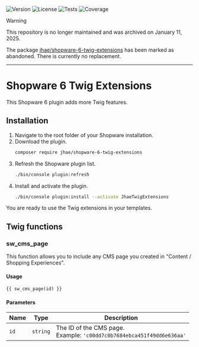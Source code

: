 ![Version](https://img.shields.io/packagist/v/jhae/shopware-6-twig-extensions?label=Version)
![License](https://img.shields.io/packagist/l/jhae/shopware-6-twig-extensions?label=License&color=lightgrey)
![Tests](https://img.shields.io/github/actions/workflow/status/jhae-de/shopware-6-twig-extensions/main.yaml?label=Tests)
![Coverage](https://img.shields.io/codecov/c/github/jhae-de/shopware-6-twig-extensions/main?label=Coverage)

> [!WARNING]
> This repository is no longer maintained and was archived on January 11, 2025.
>
> The package [jhae/shopware-6-twig-extensions](https://packagist.org/packages/jhae/shopware-6-twig-extensions) has been
> marked as abandoned. There is currently no replacement.

---

# Shopware 6 Twig Extensions

This Shopware 6 plugin adds more Twig features.

## Installation

1. Navigate to the root folder of your Shopware installation.
2. Download the plugin.
   ```bash
   composer require jhae/shopware-6-twig-extensions
   ```
3. Refresh the Shopware plugin list.
   ```bash
   ./bin/console plugin:refresh
   ```
4. Install and activate the plugin.
   ```bash
   ./bin/console plugin:install --activate JhaeTwigExtensions
   ```

You are ready to use the Twig extensions in your templates.

## Twig functions

### sw_cms_page

This function allows you to include any CMS page you created in "Content / Shopping Experiences".

#### Usage

```html
{{ sw_cms_page(id) }}
```

#### Parameters

| Name  | Type     | Description                                                               |
|-------|----------|---------------------------------------------------------------------------|
| `id`  | `string` | The ID of the CMS page.<br/>Example: `'c00dd7c0b7684ebca451f49dd6e636aa'` |
